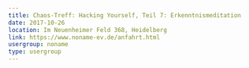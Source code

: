 ```yaml
---
title: Chaos-Treff: Hacking Yourself, Teil 7: Erkenntnismeditation
date: 2017-10-26
location: Im Neuenheimer Feld 368, Heidelberg
link: https://www.noname-ev.de/anfahrt.html
usergroup: noname
type: usergroup
---
```


